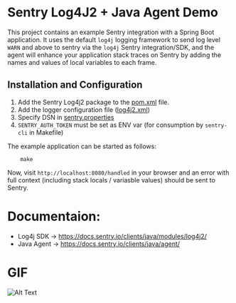 # Sentry Log4J2 + Java Agent Demo

This project contains an example Sentry integration with a Spring Boot application.
It uses the default `log4j` logging framework to send log level `WARN` and above to sentry via the `log4j` Sentry integration/SDK, and the agent will enhance your application stack traces on Sentry by adding the names and values of local variables to each frame.

## Installation and Configuration

1. Add the Sentry Log4j2 package to the [pom.xml](https://github.com/sentry-demos/spring-boot-log4j2/blob/master/pom.xml#L27-L31) file.
2. Add the logger configuration file ([log4j2.xml](https://github.com/sentry-demos/spring-boot-log4j2/blob/master/src/main/resources/log4j2.xml))
1. Specify DSN in [sentry.properties](https://github.com/sentry-demos/java-spring-boot-log4j/blob/master/sentry.properties#L8) 
2. `SENTRY_AUTH_TOKEN` must be set as ENV var (for consumption by `sentry-cli` in Makefile)

The example application can be started as follows:
```
    make
```

Now, visit `http://localhost:8080/handled` in your browser and an error with full context (including stack locals / variasble values) should be sent to Sentry.

# Documentaion:
- Log4j SDK -> https://docs.sentry.io/clients/java/modules/log4j2/
- Java Agent -> https://docs.sentry.io/clients/java/agent/

# GIF
![Alt Text](java-spring-boot-log4j-agent-small.gif)
